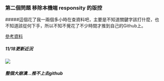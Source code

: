 ### 第二個問題 移除本機端 responsity 的版控

#####這個花了我一兩個多小時在查資料吧，主要是不知道關鍵字該打什麼，也不知道該從何下手，所以不知不覺花了不少時間才推到自己的Github上。

[參考資料](https://ithelp.ithome.com.tw/articles/10195236)

##### 11/18更新近況
![](https://i.imgur.com/aZzHDdX.png)
##### 整個大崩潰...推不上去github